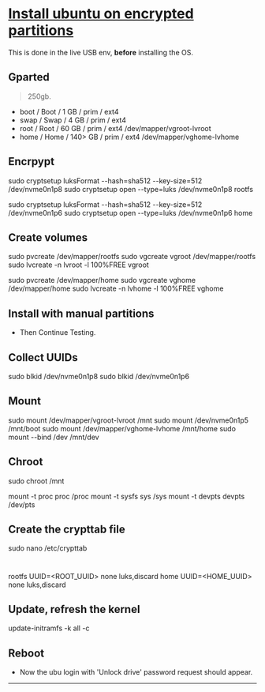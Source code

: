 # [Install ubuntu on encrypted partitions](https://medium.com/@chrishantha/encrypting-disks-on-ubuntu-19-04-b50bfc65182a)

This is done in the live USB env, **before** installing the OS.

## Gparted 
> 250gb.

* boot / Boot / 1 GB / prim / ext4
* swap / Swap / 4 GB / prim / ext4
* root / Root / 60 GB / prim / ext4 /dev/mapper/vgroot-lvroot
* home / Home / 140> GB / prim / ext4 /dev/mapper/vghome-lvhome

## Encrpypt

sudo cryptsetup luksFormat --hash=sha512 --key-size=512 /dev/nvme0n1p8
sudo cryptsetup open --type=luks /dev/nvme0n1p8 rootfs

sudo cryptsetup luksFormat --hash=sha512 --key-size=512 /dev/nvme0n1p6
sudo cryptsetup open --type=luks /dev/nvme0n1p6 home

## Create volumes

sudo pvcreate /dev/mapper/rootfs
sudo vgcreate vgroot /dev/mapper/rootfs
sudo lvcreate -n lvroot -l 100%FREE vgroot

sudo pvcreate /dev/mapper/home
sudo vgcreate vghome /dev/mapper/home
sudo lvcreate -n lvhome -l 100%FREE vghome

## Install with manual partitions

* Then Continue Testing.

## Collect UUIDs

sudo blkid /dev/nvme0n1p8
sudo blkid /dev/nvme0n1p6

## Mount

sudo mount /dev/mapper/vgroot-lvroot /mnt
sudo mount /dev/nvme0n1p5 /mnt/boot
sudo mount /dev/mapper/vghome-lvhome /mnt/home
sudo mount --bind /dev /mnt/dev

## Chroot

sudo chroot /mnt

mount -t proc proc /proc
mount -t sysfs sys /sys
mount -t devpts devpts /dev/pts

## Create the crypttab file

sudo nano /etc/crypttab

# <target name> <source device> <key file> <options>
rootfs UUID=<ROOT_UUID> none luks,discard
home  UUID=<HOME_UUID> none luks,discard

## Update, refresh the kernel

update-initramfs -k all -c

## Reboot

* Now the ubu login with 'Unlock drive' password request should appear.
****
